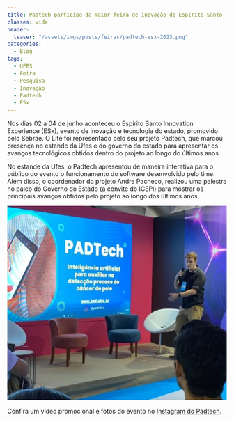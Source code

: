 ```yaml
---
title: Padtech participa da maior feira de inovação do Espírito Santo
classes: wide
header:
  teaser: "/assets/imgs/posts/feiras/padtech-esx-2023.png"
categories:
  - Blog
tags:
  - UFES
  - Feira
  - Pesquisa
  - Inovação
  - Padtech
  - ESx
---
```


Nos dias 02 a 04 de junho aconteceu o Espírito Santo Innovation Experience (ESx), evento de inovação e tecnologia do estado, promovido pelo Sebrae.
O Life foi representado pelo seu projeto Padtech, que marcou presença no estande da Ufes e do governo do estado para apresentar os avanços tecnológicos obtidos dentro do projeto ao longo do últimos anos.

No estande da Ufes, o Padtech apresentou de maneira interativa para o público do evento o funcionamento do software desenvolvido pelo time. Além disso, o coordenador do projeto Andre Pacheco, realizou uma palestra no palco do Governo do Estado (a convite do ICEPi) para mostrar os principais avanços obtidos pelo projeto ao longo dos últimos anos.

![palestra-esx](/assets/imgs/posts/feiras/padtech-esx-2023.png)


Confira um vídeo promocional e fotos do evento no [Instagram do Padtech](https://www.instagram.com/p/CtT0XuJpFLV/).

